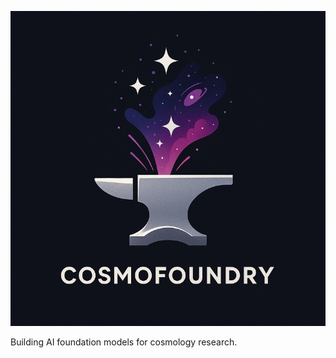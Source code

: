 ![CosmoFoundry Logo](CosmoFoundry-Logo1.png)

Building AI foundation models for cosmology research.
